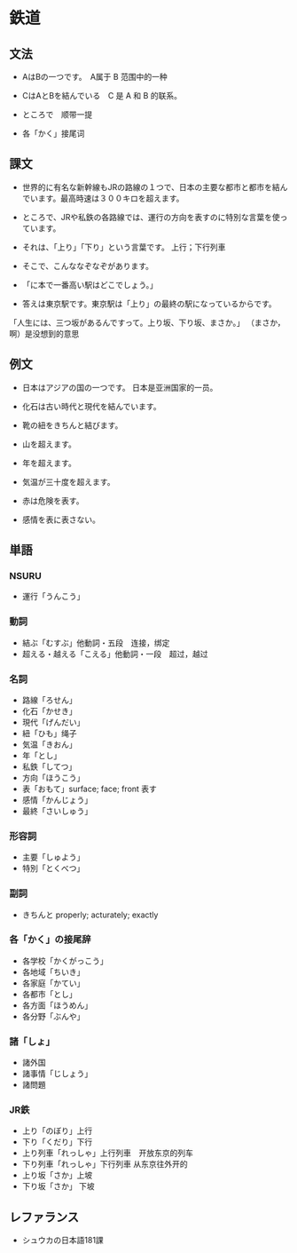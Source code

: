 # 鉄道

## 文法

- AはBの一つです。　A属于 B 范围中的一种

- CはAとBを結んでいる　C 是 A 和 B 的联系。

- ところで　顺带一提
- 各「かく」接尾词

## 課文

- 世界的に有名な新幹線もJRの路線の１つで、日本の主要な都市と都市を結んでいます。最高時速は３００キロを超えます。

- ところで、JRや私鉄の各路線では、運行の方向を表すのに特別な言葉を使っています。

- それは、「上り」「下り」という言葉です。 上行；下行列車

- そこで、こんななぞなぞがあります。

- 「に本で一番高い駅はどこでしょう。」
- 答えは東京駅です。東京駅は「上り」の最終の駅になっているからです。

「人生には、三つ坂があるんですって。上り坂、下り坂、まさか。」
（まさか，啊）是没想到的意思

## 例文

- 日本はアジアの国の一つです。 日本是亚洲国家的一员。

- 化石は古い時代と現代を結んでいます。
- 靴の紐をきちんと結びます。

- 山を超えます。
- 年を超えます。
- 気温が三十度を超えます。

- 赤は危険を表す。
- 感情を表に表さない。

## 単語

### NSURU

- 運行「うんこう」

### 動詞

- 結ぶ「むすぶ」他動詞・五段　连接，绑定
- 超える・越える「こえる」他動詞・一段　超过，越过

### 名詞

- 路線「ろせん」
- 化石「かせき」
- 現代「げんだい」
- 紐「ひも」绳子
- 気温「きおん」
- 年「とし」
- 私鉄「してつ」
- 方向「ほうこう」
- 表「おもて」surface; face; front 表す
- 感情「かんじょう」
- 最終「さいしゅう」

### 形容詞

- 主要「しゅよう」
- 特別「とくべつ」

### 副詞

- きちんと properly; acturately; exactly

### 各「かく」の接尾辞

- 各学校「かくがっこう」
- 各地域「ちいき」
- 各家庭「かてい」
- 各都市「とし」
- 各方面「ほうめん」
- 各分野「ぶんや」

### 諸「しょ」

- 諸外国
- 諸事情「じしょう」
- 諸問題

### JR鉄

- 上り「のぼり」上行
- 下り「くだり」下行
- 上り列車「れっしゃ」上行列車　开放东京的列车
- 下り列車「れっしゃ」下行列車 从东京往外开的
- 上り坂「さか」上坡
- 下り坂「さか」 下坡

## レファランス

- シュウカの日本語181課
